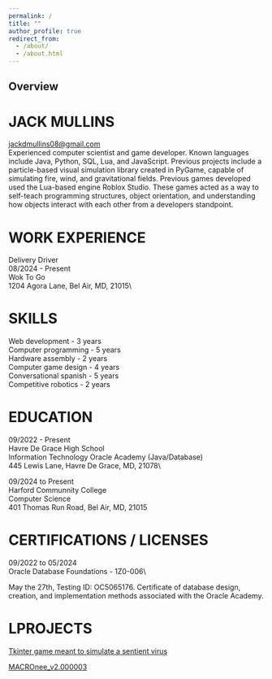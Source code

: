 ```yaml
---
permalink: /
title: ""
author_profile: true
redirect_from: 
  - /about/
  - /about.html
---
```


## Overview
# JACK MULLINS
jackdmullins08@gmail.com\
Experienced computer scientist and game developer. Known languages include Java, Python, SQL, Lua, and JavaScript.
Previous projects include a particle-based visual simulation library created in PyGame, capable of simulating fire, wind,
and gravitational fields. Previous games developed used the Lua-based engine Roblox Studio. These games acted as a
way to self-teach programming structures, object orientation, and understanding how objects interact with each other from
a developers standpoint.
# WORK EXPERIENCE
Delivery Driver\
08/2024 - Present\
Wok To Go\
1204 Agora Lane, Bel Air, MD, 21015\
# SKILLS
Web development - 3 years\
Computer programming - 5 years\
Hardware assembly - 2 years\
Computer game design - 4 years\
Conversational spanish - 5 years\
Competitive robotics - 2 years
# EDUCATION
09/2022 - Present\
Havre De Grace High School\
Information Technology Oracle Academy (Java/Database)\
445 Lewis Lane, Havre De Grace, MD, 21078\

09/2024 to Present\
Harford Communnity College\
Computer Science\
401 Thomas Run Road, Bel Air, MD, 21015
# CERTIFICATIONS / LICENSES
09/2022 to 05/2024\
Oracle Database Foundations - 1Z0-006\

May the 27th, Testing ID: OC5065176.
Certificate of database design, creation, and implementation methods associated with the Oracle Academy.
# LPROJECTS
[Tkinter game meant to simulate a sentient virus](https://github.com/JaMullins/There-is-no-ViRUs.git)

[MACROnee_v2.000003](https://github.com/JaMullins/macronee)
